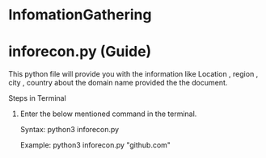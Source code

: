 # InfomationGathering


# inforecon.py (Guide) 

  This python file will provide you with the information like Location , region , city , country about the domain name provided the the document.

Steps in Terminal 
  
1) Enter the below mentioned command in the terminal.

     Syntax: python3 inforecon.py <DomainName>
     
     Example: python3 inforecon.py "github.com"
     
     
